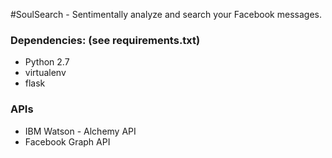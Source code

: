 #SoulSearch - Sentimentally analyze and search your Facebook messages.


### Dependencies: (see requirements.txt)
* Python 2.7
* virtualenv
* flask
### APIs
* IBM Watson - Alchemy API
* Facebook Graph API